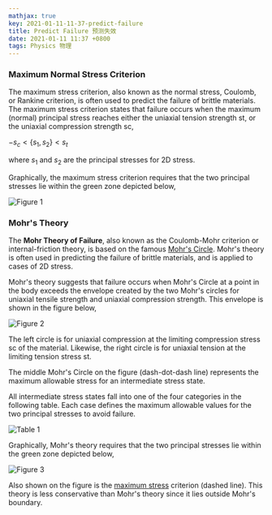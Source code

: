 ```yaml
---
mathjax: true
key: 2021-01-11-11-37-predict-failure
title: Predict Failure 预测失效
date: 2021-01-11 11:37 +0800
tags: Physics 物理
---
```


### Maximum Normal Stress Criterion

The maximum stress criterion, also known as the normal stress, Coulomb, or Rankine criterion, is often used to predict the failure of brittle materials.
The maximum stress criterion states that failure occurs when the maximum (normal) principal stress reaches either the uniaxial tension strength st, or the uniaxial compression strength sc,

$-s_{c}<\left\{s_{1}, s_{2}\right\}<s_{t}$

where $s_{1}$ and $s_{2}$ are the principal stresses for 2D stress.

Graphically, the maximum stress criterion requires that the two principal stresses lie within the green zone depicted below,

![Figure 1](https://tenetai.com/iclass/f1.gif)

### Mohr's Theory

The **Mohr Theory of Failure**, also known as the Coulomb-Mohr criterion or internal-friction theory, is based on the famous [Mohr's Circle](https://www.efunda.com/formulae/solid_mechanics/mat_mechanics/mohr_circle.cfm). Mohr's theory is often used in predicting the failure of brittle materials, and is applied to cases of 2D stress.

Mohr's theory suggests that failure occurs when Mohr's Circle at a point in the body exceeds the envelope created by the two Mohr's circles for uniaxial tensile strength and uniaxial compression strength. This envelope is shown in the figure below,

![Figure 2](https://tenetai.com/iclass/f2.gif)

The left circle is for uniaxial compression at the limiting compression stress sc of the material. Likewise, the right circle is for uniaxial tension at the limiting tension stress st.

The middle Mohr's Circle on the figure (dash-dot-dash line) represents the maximum allowable stress for an intermediate stress state.

All intermediate stress states fall into one of the four categories in the following table. Each case defines the maximum allowable values for the two principal stresses to avoid failure.

![Table 1](https://tenetai.com/iclass/t1.jpg)

Graphically, Mohr's theory requires that the two principal stresses lie within the green zone depicted below,

![Figure 3](https://tenetai.com/iclass/f3.gif)

Also shown on the figure is the [maximum stress](#maximum-normal-stress-criterion) criterion (dashed line). This theory is less conservative than Mohr's theory since it lies outside Mohr's boundary.

<!--more-->

